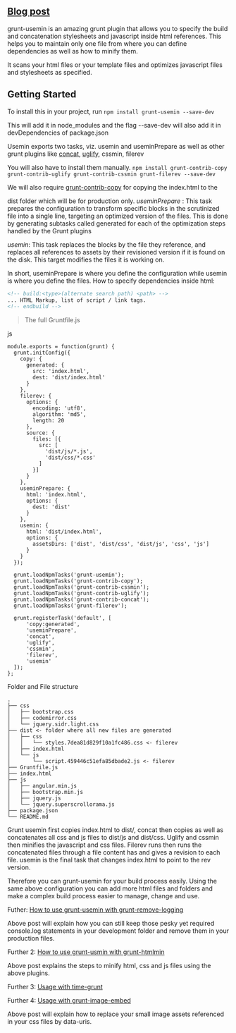 ## [Blog post](http://grunt-tasks.com/grunt-usemin/ "grunt usemin")

grunt-usemin is an amazing grunt plugin that allows you to specify the build and concatenation stylesheets and javascript inside html references. This helps you to maintain only one file from where you can define dependencies as well as how to minify them.

It scans your html files or your template files and optimizes javascript files and stylesheets as specified.

## Getting Started

To install this in your project, run
`npm install grunt-usemin --save-dev`

This will add it in node_modules and the flag --save-dev will also add it in devDependencies of package.json

Usemin exports two tasks, viz. usemin and useminPrepare as well as other grunt plugins like [concat](http://grunt-tasks.com/grunt-contrib-copy/), [uglify](http://grunt-tasks.com/grunt-contrib-uglify/), cssmin, filerev

You will also have to install them manually.
`npm install grunt-contrib-copy grunt-contrib-uglify grunt-contrib-cssmin grunt-filerev --save-dev`

We will also require [grunt-contrib-copy](http://grunt-tasks.com/grunt-contrib-copy/) for copying the index.html to the

dist folder which will be for production only.
*useminPrepare*  : This task prepares the configuration to transform specific blocks in the scrutinized file into a single line, targeting an optimized version of the files. This is done by generating subtasks called generated for each of the optimization steps handled by the Grunt plugins

*usemin*: This task replaces the blocks by the file they reference, and replaces all references to assets by their revisioned version if it is found on the disk. This target modifies the files it is working on.

In short, useminPrepare is where you define the configuration while usemin is where you define the files.
How to specify dependencies inside html:

``` html
<!-- build:<type>(alternate search path) <path> -->
... HTML Markup, list of script / link tags.
<!-- endbuild -->
```

> The full Gruntfile.js

js
```
module.exports = function(grunt) {
  grunt.initConfig({
    copy: {
      generated: {
        src: 'index.html',
        dest: 'dist/index.html'
      }
    },
    filerev: {
      options: {
        encoding: 'utf8',
        algorithm: 'md5',
        length: 20
      },
      source: {
        files: [{
          src: [
            'dist/js/*.js',
            'dist/css/*.css'
          ]
        }]
      }
    },
    useminPrepare: {
      html: 'index.html',
      options: {
        dest: 'dist'
      }
    },
    usemin: {
      html: 'dist/index.html',
      options: {
        assetsDirs: ['dist', 'dist/css', 'dist/js', 'css', 'js']
      }
    }
  });

  grunt.loadNpmTasks('grunt-usemin');
  grunt.loadNpmTasks('grunt-contrib-copy');
  grunt.loadNpmTasks('grunt-contrib-cssmin');
  grunt.loadNpmTasks('grunt-contrib-uglify');
  grunt.loadNpmTasks('grunt-contrib-concat');
  grunt.loadNpmTasks('grunt-filerev');

  grunt.registerTask('default', [
      'copy:generated',
      'useminPrepare',
      'concat',
      'uglify',
      'cssmin',
      'filerev',
      'usemin'
  ]);
};
```

Folder and File structure

```
.
├── css
│   ├── bootstrap.css
│   ├── codemirror.css
│   └── jquery.sidr.light.css
├── dist <- folder where all new files are generated
│   ├── css
│   │   └── styles.7dea81d829f10a1fc486.css <- filerev
│   ├── index.html
│   └── js
│       └── script.459446c51efa85dbade2.js <- filerev
├── Gruntfile.js
├── index.html
├── js
│   ├── angular.min.js
│   ├── bootstrap.min.js
│   ├── jquery.js
│   └── jquery.superscrollorama.js
├── package.json
└── README.md
```

Grunt usemin first copies index.html to dist/, concat then copies as well as concatenates all css and js files to
dist/js and dist/css. Uglify and cssmin then minifies the javascript and css files.
Filerev runs then runs the concatenated files through a file content has and gives a revision to each file.
usemin is the final task that changes index.html to point to the rev version.

Therefore you can grunt-usemin for your build process easily.
Using the same above configuration you can add more html files and folders and make a complex build process easier to manage, change and use.

Futher: [How to use grunt-usemin with grunt-remove-logging](http://grunt-tasks.com/grunt-remove-logging/)

Above post will explain how you can still keep those pesky yet required console.log statements in your development folder and remove them in your production files.

Further 2: [How to use grunt-usmin with grunt-htmlmin](http://grunt-tasks.com/grunt-htmlmin/)

Above post explains the steps to minify html, css and js files using the above plugins.

Further 3: [Usage with time-grunt](http://grunt-tasks.com/time-grunt/)

Further 4: [Usage with grunt-image-embed](http://grunt-tasks.com/grunt-image-embed/)

Above post will explain how to replace your small image assets referenced in your css files by data-uris.